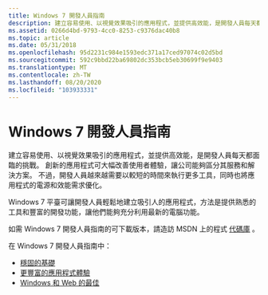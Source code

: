 ```yaml
---
title: Windows 7 開發人員指南
description: 建立容易使用、以視覺效果吸引的應用程式，並提供高效能，是開發人員每天都面臨的挑戰。
ms.assetid: 0266d4bd-9793-4cc0-8253-c9376dac40b8
ms.topic: article
ms.date: 05/31/2018
ms.openlocfilehash: 95d2231c984e1593edc371a17ced97074c02d5bd
ms.sourcegitcommit: 592c9bbd22ba69802dc353bcb5eb30699f9e9403
ms.translationtype: MT
ms.contentlocale: zh-TW
ms.lasthandoff: 08/20/2020
ms.locfileid: "103933331"
---
```

# <a name="windows-7-developer-guide"></a>Windows 7 開發人員指南

建立容易使用、以視覺效果吸引的應用程式，並提供高效能，是開發人員每天都面臨的挑戰。 創新的應用程式可大幅改善使用者體驗，讓公司能夠區分其服務和解決方案。 不過，開發人員越來越需要以較短的時間來執行更多工具，同時也將應用程式的電源和效能需求優化。

Windows 7 平臺可讓開發人員輕鬆地建立吸引人的應用程式，方法是提供熟悉的工具和豐富的開發功能，讓他們能夠充分利用最新的電腦功能。

如需 Windows 7 開發人員指南的可下載版本，請造訪 MSDN 上的程式 [代碼庫](/samples/browse/?redirectedfrom=MSDN-samples) 。

在 Windows 7 開發人員指南中：

-   [穩固的基礎](solid-foundation.md)
-   [更豐富的應用程式體驗](richer-application-experiences.md)
-   [Windows 和 Web 的最佳](the-best-of-windows-and-the-web.md)

 

 